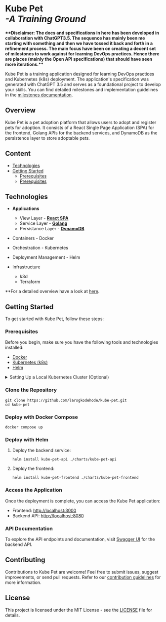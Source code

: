 # Kube Pet<br>*-A Training Ground*

**\*\*Disclaimer: The docs and specifications in here has been developed in collaboration with ChatGPT3.5. The sequence has mainly been me starting with something and then we have tossed it back and forth in a refinement process. The main focus have been on creating a decent set of milestones to work against for learning DevOps practices. Hence there are places (mainly the Open API specifications) that should have seen more iterations.\*\***

Kube Pet is a training application designed for learning DevOps practices and Kubernetes (k8s) deployment. The application's specification was generated with ChatGPT 3.5 and serves as a foundational project to develop your skills. You can find detailed milestones and implementation guidelines in the [milestones documentation](docs/milestones.md).

## Overview

Kube Pet is a pet adoption platform that allows users to adopt and register pets for adoption. It consists of a React Single Page Application (SPA) for the frontend, Golang APIs for the backend services, and DynamoDB as the persistence layer to store adoptable pets.

## Content

- [Technologies](#technologies)
- [Getting Started](#getting-started)
   - [Prerequisites](#prerequisites)
   - [Prerequisites](#prerequisites)

## Technologies

- **Applications**
   - View Layer - [**React SPA**](https://react.dev/)
   - Service Layer - [**Golang**](https://go.dev/)
   - Persistance Layer - [**DynamoDB**](https://docs.aws.amazon.com/dynamodb/)

- Containers - Docker
- Orchestration - Kubernetes
- Deployment Management - Helm
- Infrastructure
   - k3d
   - Terraform

**For a detailed overview have a look at [here](docs/technologies-used.md).

## Getting Started

To get started with Kube Pet, follow these steps:

### Prerequisites

Before you begin, make sure you have the following tools and technologies installed:

- [Docker](https://www.docker.com/)
- [Kubernetes (k8s)](https://kubernetes.io/)
- [Helm](https://helm.sh/)

<details>
<summary>Setting Up a Local Kubernetes Cluster (Optional)</summary>

If you don't have access to a Kubernetes cluster and don't want to use a cloud provider, you can set up a local Kubernetes cluster using tools like [Minikube](https://minikube.sigs.k8s.io/) or [Docker Desktop](https://www.docker.com/products/docker-desktop):

**Option 1: Minikube**

Minikube is a tool that sets up a single-node Kubernetes cluster locally. Follow the installation instructions for [Minikube](https://minikube.sigs.k8s.io/docs/start/) to set it up on your machine.

Once Minikube is installed, start the cluster:

```shell
minikube start
```

**Option 2: Docker Desktop (for macOS and Windows)**

If you're using macOS or Windows, you can use Docker Desktop to run a Kubernetes cluster. Ensure that you have [Docker Desktop](https://www.docker.com/products/docker-desktop) installed.

1. Open Docker Desktop.
2. Go to Preferences/Settings > Kubernetes.
3. Check the "Enable Kubernetes" option and click "Apply & Restart."

</details>

### Clone the Repository

```shell
git clone https://github.com/larsgkodehode/kube-pet.git
cd kube-pet
```

### Deploy with Docker Compose

```shell
docker compose up
```

### Deploy with Helm

1. Deploy the backend service:

   ```shell
   helm install kube-pet-api ./charts/kube-pet-api
   ```

2. Deploy the frontend:

   ```shell
   helm install kube-pet-frontend ./charts/kube-pet-frontend
   ```

### Access the Application

Once the deployment is complete, you can access the Kube Pet application:

- Frontend: [http://localhost:3000](http://localhost:3000)
- Backend API: [http://localhost:8080](http://localhost:8080)

### API Documentation

To explore the API endpoints and documentation, visit [Swagger UI](http://localhost:8080/swagger/index.html) for the backend API.

## Contributing

Contributions to Kube Pet are welcome! Feel free to submit issues, suggest improvements, or send pull requests. Refer to our [contribution guidelines](CONTRIBUTING.md) for more information.

## License

This project is licensed under the MIT License - see the [LICENSE](LICENSE) file for details.